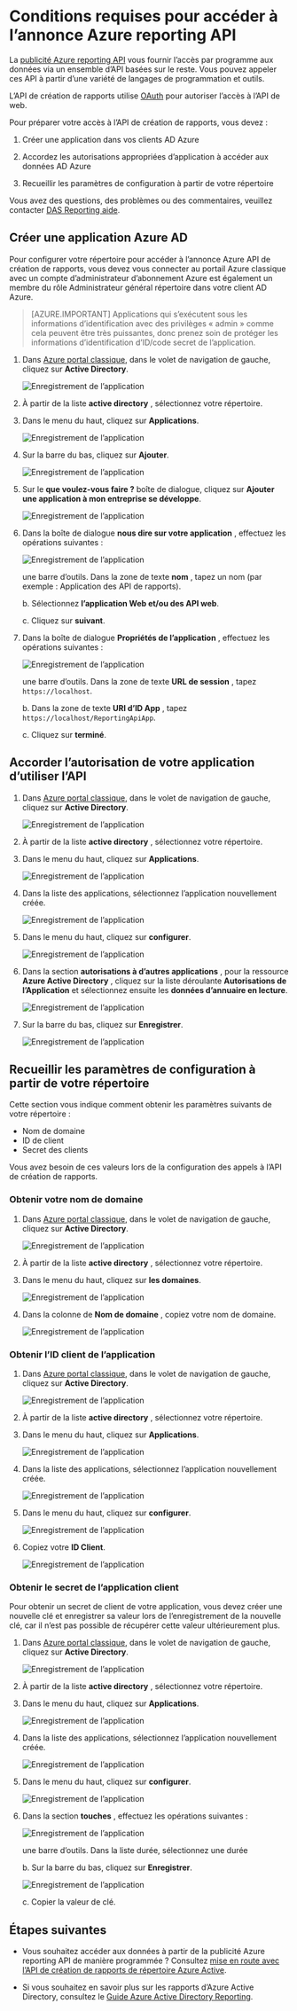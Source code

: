 <properties
    pageTitle="Conditions requises pour accéder à l’annonce Azure reporting API. | Microsoft Azure"
    description="En savoir plus sur les conditions requises pour accéder à l’annonce Azure reporting API"
    services="active-directory"
    documentationCenter=""
    authors="dhanyahk"
    manager="femila"
    editor=""/>

<tags
    ms.service="active-directory"
    ms.devlang="na"
    ms.topic="article"
    ms.tgt_pltfrm="na"
    ms.workload="identity"
    ms.date="09/25/2016"
    ms.author="dhanyahk;markvi"/>

# <a name="prerequisites-to-access-the-azure-ad-reporting-api"></a>Conditions requises pour accéder à l’annonce Azure reporting API 

La [publicité Azure reporting API](https://msdn.microsoft.com/library/azure/ad/graph/howto/azure-ad-reports-and-events-preview) vous fournir l’accès par programme aux données via un ensemble d’API basées sur le reste. Vous pouvez appeler ces API à partir d’une variété de langages de programmation et outils.

L’API de création de rapports utilise [OAuth](https://msdn.microsoft.com/library/azure/dn645545.aspx) pour autoriser l’accès à l’API de web. 

Pour préparer votre accès à l’API de création de rapports, vous devez :

1. Créer une application dans vos clients AD Azure 

2. Accordez les autorisations appropriées d’application à accéder aux données AD Azure

3. Recueillir les paramètres de configuration à partir de votre répertoire

Vous avez des questions, des problèmes ou des commentaires, veuillez contacter [DAS Reporting aide](mailto:aadreportinghelp@microsoft.com).


## <a name="create-an-azure-ad-application"></a>Créer une application Azure AD

Pour configurer votre répertoire pour accéder à l’annonce Azure API de création de rapports, vous devez vous connecter au portail Azure classique avec un compte d’administrateur d’abonnement Azure est également un membre du rôle Administrateur général répertoire dans votre client AD Azure.

> [AZURE.IMPORTANT] Applications qui s’exécutent sous les informations d’identification avec des privilèges « admin » comme cela peuvent être très puissantes, donc prenez soin de protéger les informations d’identification d’ID/code secret de l’application.


1. Dans [Azure portal classique](https://manage.windowsazure.com), dans le volet de navigation de gauche, cliquez sur **Active Directory**.

    ![Enregistrement de l’application](./media/active-directory-reporting-api-prerequisites/01.png) 

2. À partir de la liste **active directory** , sélectionnez votre répertoire.

3. Dans le menu du haut, cliquez sur **Applications**.

    ![Enregistrement de l’application](./media/active-directory-reporting-api-prerequisites/02.png) 

4. Sur la barre du bas, cliquez sur **Ajouter**.

    ![Enregistrement de l’application](./media/active-directory-reporting-api-prerequisites/03.png) 

5. Sur le **que voulez-vous faire ?** boîte de dialogue, cliquez sur **Ajouter une application à mon entreprise se développe**. 

    ![Enregistrement de l’application](./media/active-directory-reporting-api-prerequisites/04.png) 


6. Dans la boîte de dialogue **nous dire sur votre application** , effectuez les opérations suivantes : 

    ![Enregistrement de l’application](./media/active-directory-reporting-api-prerequisites/05.png) 

    une barre d’outils. Dans la zone de texte **nom** , tapez un nom (par exemple : Application des API de rapports).

    b. Sélectionnez **l’application Web et/ou des API web**.

    c. Cliquez sur **suivant**.


7. Dans la boîte de dialogue **Propriétés de l’application** , effectuez les opérations suivantes : 

    ![Enregistrement de l’application](./media/active-directory-reporting-api-prerequisites/06.png) 

    une barre d’outils. Dans la zone de texte **URL de session** , tapez `https://localhost`.

    b. Dans la zone de texte **URI d’ID App** , tapez ```https://localhost/ReportingApiApp```.

    c. Cliquez sur **terminé**.



## <a name="grant-your-application-permission-to-use-the-api"></a>Accorder l’autorisation de votre application d’utiliser l’API

1. Dans [Azure portal classique](https://manage.windowsazure.com/), dans le volet de navigation de gauche, cliquez sur **Active Directory**.

    ![Enregistrement de l’application](./media/active-directory-reporting-api-prerequisites/01.png) 

2. À partir de la liste **active directory** , sélectionnez votre répertoire.

3. Dans le menu du haut, cliquez sur **Applications**.

    ![Enregistrement de l’application](./media/active-directory-reporting-api-prerequisites/02.png)


3. Dans la liste des applications, sélectionnez l’application nouvellement créée.

    ![Enregistrement de l’application](./media/active-directory-reporting-api-prerequisites/07.png)

4. Dans le menu du haut, cliquez sur **configurer**.

    ![Enregistrement de l’application](./media/active-directory-reporting-api-prerequisites/08.png)


5. Dans la section **autorisations à d’autres applications** , pour la ressource **Azure Active Directory** , cliquez sur la liste déroulante **Autorisations de l’Application** et sélectionnez ensuite les **données d’annuaire en lecture**.

    ![Enregistrement de l’application](./media/active-directory-reporting-api-prerequisites/09.png)


5. Sur la barre du bas, cliquez sur **Enregistrer**.

    ![Enregistrement de l’application](./media/active-directory-reporting-api-prerequisites/10.png)


## <a name="gather-configuration-settings-from-your-directory"></a>Recueillir les paramètres de configuration à partir de votre répertoire

Cette section vous indique comment obtenir les paramètres suivants de votre répertoire :

- Nom de domaine
- ID de client
- Secret des clients

Vous avez besoin de ces valeurs lors de la configuration des appels à l’API de création de rapports. 


### <a name="get-your-domain-name"></a>Obtenir votre nom de domaine

1. Dans [Azure portal classique](https://manage.windowsazure.com), dans le volet de navigation de gauche, cliquez sur **Active Directory**.

    ![Enregistrement de l’application](./media/active-directory-reporting-api-prerequisites/01.png) 

2. À partir de la liste **active directory** , sélectionnez votre répertoire.

3. Dans le menu du haut, cliquez sur **les domaines**.

    ![Enregistrement de l’application](./media/active-directory-reporting-api-prerequisites/11.png) 

4. Dans la colonne de **Nom de domaine** , copiez votre nom de domaine.

    ![Enregistrement de l’application](./media/active-directory-reporting-api-prerequisites/12.png) 


### <a name="get-the-applications-client-id"></a>Obtenir l’ID client de l’application

1. Dans [Azure portal classique](https://manage.windowsazure.com), dans le volet de navigation de gauche, cliquez sur **Active Directory**.

    ![Enregistrement de l’application](./media/active-directory-reporting-api-prerequisites/01.png) 

2. À partir de la liste **active directory** , sélectionnez votre répertoire.

3. Dans le menu du haut, cliquez sur **Applications**.

    ![Enregistrement de l’application](./media/active-directory-reporting-api-prerequisites/02.png) 

4. Dans la liste des applications, sélectionnez l’application nouvellement créée.

    ![Enregistrement de l’application](./media/active-directory-reporting-api-prerequisites/07.png)

4. Dans le menu du haut, cliquez sur **configurer**.

    ![Enregistrement de l’application](./media/active-directory-reporting-api-prerequisites/08.png)

4. Copiez votre **ID Client**.

    ![Enregistrement de l’application](./media/active-directory-reporting-api-prerequisites/13.png)


### <a name="get-the-applications-client-secret"></a>Obtenir le secret de l’application client

Pour obtenir un secret de client de votre application, vous devez créer une nouvelle clé et enregistrer sa valeur lors de l’enregistrement de la nouvelle clé, car il n’est pas possible de récupérer cette valeur ultérieurement plus.

1. Dans [Azure portal classique](https://manage.windowsazure.com), dans le volet de navigation de gauche, cliquez sur **Active Directory**.

    ![Enregistrement de l’application](./media/active-directory-reporting-api-prerequisites/01.png) 

2. À partir de la liste **active directory** , sélectionnez votre répertoire.

3. Dans le menu du haut, cliquez sur **Applications**.

    ![Enregistrement de l’application](./media/active-directory-reporting-api-prerequisites/02.png) 

4. Dans la liste des applications, sélectionnez l’application nouvellement créée.

    ![Enregistrement de l’application](./media/active-directory-reporting-api-prerequisites/07.png)

4. Dans le menu du haut, cliquez sur **configurer**.

    ![Enregistrement de l’application](./media/active-directory-reporting-api-prerequisites/08.png)

5. Dans la section **touches** , effectuez les opérations suivantes : 

    ![Enregistrement de l’application](./media/active-directory-reporting-api-prerequisites/14.png)

    une barre d’outils. Dans la liste durée, sélectionnez une durée

    b. Sur la barre du bas, cliquez sur **Enregistrer**.

    ![Enregistrement de l’application](./media/active-directory-reporting-api-prerequisites/10.png)

    c. Copier la valeur de clé.

## <a name="next-steps"></a>Étapes suivantes

- Vous souhaitez accéder aux données à partir de la publicité Azure reporting API de manière programmée ? Consultez [mise en route avec l’API de création de rapports de répertoire Azure Active](active-directory-reporting-api-getting-started.md).

- Si vous souhaitez en savoir plus sur les rapports d’Azure Active Directory, consultez le [Guide Azure Active Directory Reporting](active-directory-reporting-guide.md).  
